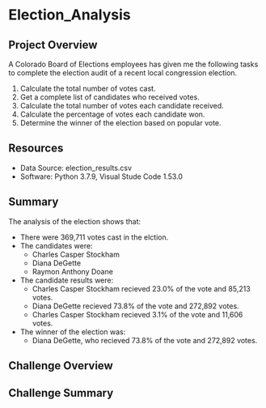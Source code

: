 # Election_Analysis

## Project Overview
A Colorado Board of Elections employees has given me the following tasks to complete the election audit of a recent local congression election.

1. Calculate the total number of votes cast.
2. Get a complete list of candidates who received votes.
3. Calculate the total number of votes each candidate received.
4. Calculate the percentage of votes each candidate won.
5. Determine the winner of the election based on popular vote.

## Resources
- Data Source: election_results.csv 
- Software: Python 3.7.9, Visual Stude Code 1.53.0

## Summary
The analysis of the election shows that:
- There were 369,711 votes cast in the elction.
- The candidates were:
    - Charles Casper Stockham
    - Diana DeGette
    - Raymon Anthony Doane
- The candidate results were: 
    - Charles Casper Stockham recieved 23.0% of the vote and 85,213 votes.
    - Diana DeGette recieved 73.8% of the vote and 272,892 votes.
    - Charles Casper Stockham recieved 3.1% of the vote and 11,606 votes.
- The winner of the election was:
    - Diana DeGette, who recieved 73.8% of the vote and 272,892 votes.
    
## Challenge Overview

## Challenge Summary
